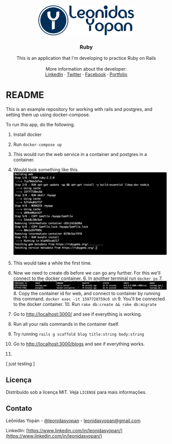 <!-- PROJECT LOGO -->
<br />
<p align="center">
  <a href="https://leonidasyopan.com/">
    <img src="https://raw.githubusercontent.com/leonidasyopan/yopan-journal-frontend/master/src/assets/logo-leonidas-yopan-480x150.png" alt="Logo Leonidas Yopan" width="300" height="94" target="_blank">
  </a>

  <h3 align="center">Ruby</h3>

  <p align="center">
    This is an application that I'm developing to practice Ruby on Rails
    <br />
    <br />
    More information about the developer:
    <br />
    <a href="https://www.linkedin.com/in/leonidasyopan/" target="_blank">LinkedIn</a>
    ·
    <a href="https://twitter.com/leonidasyopan" target="_blank">Twitter</a>
    ·
    <a href="https://www.facebook.com/leonidasyopan" target="_blank">Facebook</a>
    ·
    <a href="https://leonidasyopan.com/" target="_blank">Portfolio</a>
  </p>
</p>


# README

This is an example repository for working with rails and postgres, and setting them up using docker-compose.

To run this app, do the following. 

1. Install docker
1. Run `docker-compose up`
2. This would run the web service in a container and postgres in a container. 
3. Would look something like this.
![alt text](blog_images/docker_compose.png)

4. This would take a while the first time. 
5. Now we need to create db before we can go any further. For this we'll connect to the docker container. 
	6. In another terminal run `docker ps`
	7. ![alt text](blog_images/docker_ps.png)
	8. Copy the container id for web, and connect to container by running this command. `docker exec -it 1597728759c0 sh`
	9. You'll be connected to the docker container. 
	10. Run `rake db:create && rake db:migrate`
6. Go to [http://localhost:3000/](http://localhost:3000/) and see if everything is working. 
7. Run all your rails commands in the container itself. 
8. Try running `rails g scaffold blog title:string body:string`
9. Go to [http://localhost:3000/blogs](http://localhost:3000/blogs) and see if everything works. 
10. 

 	
[ just testing ]

<!-- LICENSE -->
## Licença

Distribuído sob a licença MIT. Veja `LICENSE` para mais informações.


<!-- CONTACT -->
## Contato

Leônidas Yopán - [@leonidasyopan](https://twitter.com/leonidasyopan) - leonidasyopan@gmail.com

LinkedIn: [https://www.linkedin.com/in/leonidasyopan/](https://www.linkedin.com/in/leonidasyopan/)

